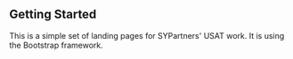 ## Getting Started

This is a simple set of landing pages for SYPartners' USAT work. It is using the Bootstrap framework.
